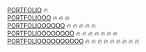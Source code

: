 [PORTFOLIO](https://shreetej-hadge.netlify.app) 🔥 <br />
[PORTFOLIOOO](https://shreetej-hadge.netlify.app) 🔥 🔥 🔥<br />
[PORTFOLIOOOOOO](https://shreetej-hadge.netlify.app) 🔥 🔥 🔥 🔥 🔥 <br />
[PORTFOLIOOOOOOOO](https://shreetej-hadge.netlify.app) 🔥 🔥 🔥 🔥 🔥 🔥 🔥 <br />
[PORTFOLIOOOOOOOOOO](https://shreetej-hadge.netlify.app) 🔥 🔥 🔥 🔥 🔥 🔥 🔥 🔥 🔥 <br />
